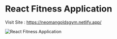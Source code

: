 # React Fitness Application

Visit Site : https://neomangoldsgym.netlify.app/

![React Fitness Application](https://i.ibb.co/Yt9spGc/image.png)
